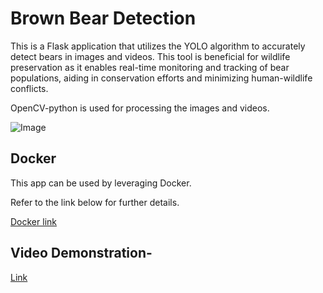 # Brown Bear Detection
This is a Flask application that utilizes the YOLO algorithm to accurately detect bears in images and videos. This tool is beneficial for wildlife preservation as it enables real-time monitoring and tracking of bear populations, aiding in conservation efforts and minimizing human-wildlife conflicts.

OpenCV-python is used for processing the images and videos.

![Image](https://private-user-images.githubusercontent.com/123545481/357426121-9c9fcd84-fe04-4ee9-be01-064576e6881d.png?jwt=eyJhbGciOiJIUzI1NiIsInR5cCI6IkpXVCJ9.eyJpc3MiOiJnaXRodWIuY29tIiwiYXVkIjoicmF3LmdpdGh1YnVzZXJjb250ZW50LmNvbSIsImtleSI6ImtleTUiLCJleHAiOjE3MjQ4NjgxMjYsIm5iZiI6MTcyNDg2NzgyNiwicGF0aCI6Ii8xMjM1NDU0ODEvMzU3NDI2MTIxLTljOWZjZDg0LWZlMDQtNGVlOS1iZTAxLTA2NDU3NmU2ODgxZC5wbmc_WC1BbXotQWxnb3JpdGhtPUFXUzQtSE1BQy1TSEEyNTYmWC1BbXotQ3JlZGVudGlhbD1BS0lBVkNPRFlMU0E1M1BRSzRaQSUyRjIwMjQwODI4JTJGdXMtZWFzdC0xJTJGczMlMkZhd3M0X3JlcXVlc3QmWC1BbXotRGF0ZT0yMDI0MDgyOFQxNzU3MDZaJlgtQW16LUV4cGlyZXM9MzAwJlgtQW16LVNpZ25hdHVyZT1kZTkwMTY4MWMyYjYzNTNhMjIwN2E3ZDhlNGNjMDM3MTBjNDQxNzU1MTFhYTdiMDQyY2EwYTc2MzIyZGU2NDkzJlgtQW16LVNpZ25lZEhlYWRlcnM9aG9zdCZhY3Rvcl9pZD0wJmtleV9pZD0wJnJlcG9faWQ9MCJ9.CHOh2liZwX4bO2n-3WGgzJcXSOUALxg_BLooXZ2uwsk)
## Docker 
This app can be used by leveraging Docker.

Refer to the link below for further details.

[Docker link](https://hub.docker.com/r/aryan018/bear-detection)

## Video Demonstration-
[Link](https://drive.google.com/file/d/1oeyiHSGajTbtMC8XxjSgFNUfuM7-K_AF/view?usp=sharing)
